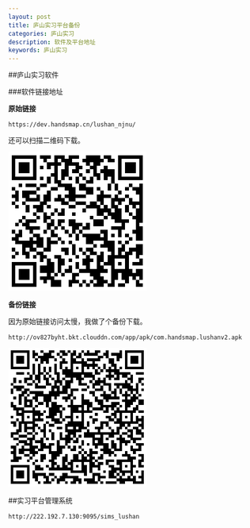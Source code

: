```yaml
---
layout: post
title: 庐山实习平台备份
categories: 庐山实习
description: 软件及平台地址
keywords: 庐山实习
---
```


##庐山实习软件

###软件链接地址

**原始链接**

```
https://dev.handsmap.cn/lushan_njnu/
```

还可以扫描二维码下载。

![庐山软件原始链接](/images/2017-8-25-lushan/lushanv2.png)

**备份链接**

因为原始链接访问太慢，我做了个备份下载。

```
http://ov827byht.bkt.clouddn.com/app/apk/com.handsmap.lushanv2.apk
```

![庐山软件备份](/images/2017-8-25-lushan/lushanv2-备份.png)

##实习平台管理系统

```
http://222.192.7.130:9095/sims_lushan
```